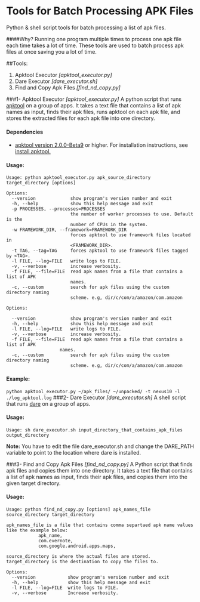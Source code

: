 Tools for Batch Processing APK Files
====================================
Python & shell script tools for batch processing a list of apk files.

####Why?
Running one program multiple times to process one apk file each time takes a lot of time. 
These tools are used to batch process apk files at once saving you a lot of time.

##Tools:
1. Apktool Executor  *[apktool_executor.py]*
2. Dare Executor  *[dare_executor.sh]*
3. Find and Copy Apk Files *[find_nd_copy.py]*

###1- Apktool Executor  *[apktool_executor.py]*
A python script that runs [apktool]('https://code.google.com/p/android-apktool/') on a group of apps. It takes a text file that contains 
a list of apk names as input, finds their apk files, runs apktool on each apk file, 
and stores the extracted files for each apk file into one directory.

#### Dependencies
*  [apktool version 2.0.0-Beta9]('http://connortumbleson.com/2014/02/apktool-2-0-0-beta-9-released/') or higher. For installation instructions, see [install apktool.]('https://code.google.com/p/android-apktool/wiki/Install')

#### Usage:

```
Usage: python apktool_executor.py apk_source_directory target_directory [options]

Options:
  --version             show program's version number and exit
  -h, --help            show this help message and exit
  -p PROCESSES, --processes=PROCESSES
                        the number of worker processes to use. Default is the
                        number of CPUs in the system.
  -w FRAMEWORK_DIR, --framework=FRAMEWORK_DIR
                        forces apktool to use framework files located in
                        <FRAMEWORK_DIR>.
  -t TAG, --tag=TAG     forces apktool to use framework files tagged by <TAG>.
  -l FILE, --log=FILE   write logs to FILE.
  -v, --verbose         increase verbosity.
  -f FILE, --file=FILE  read apk names from a file that contains a list of APK
                        names.
  -c, --custom          search for apk files using the custom directory naming
                        scheme. e.g, dir/c/com/a/amazon/com.amazon

Options:

  --version             show program's version number and exit
  -h, --help            show this help message and exit
  -l FILE, --log=FILE   write logs to FILE.
  -v, --verbose         increase verbosity.
  -f FILE, --file=FILE  read apk names from a file that contains a list of APK
	                names.
  -c, --custom          search for apk files using the custom directory naming
                        scheme. e.g, dir/c/com/a/amazon/com.amazon

```
#### Example:
``` python apktool_executor.py ~/apk_files/ ~/unpacked/ -t nexus10 -l ./log_apktool.log ```
###2- Dare Executor  *[dare_executor.sh]*
A shell script that runs [dare]('http://siis.cse.psu.edu/dare/') on a group of apps.

#### Usage:

```
Usage: sh dare_executor.sh input_directory_that_contains_apk_files output_directory
```
__Note:__ You have to edit the file dare_executor.sh and change the DARE_PATH variable to point to the location where dare is installed.

###3- Find and Copy Apk Files *[find_nd_copy.py]*
A Python script that finds apk files and copies them into one directory. It takes a text file that contains 
a list of apk names as input, finds their apk files, and copies them into the given target directory.

#### Usage:

```
Usage: python find_nd_copy.py [options] apk_names_file source_directory target_directory

apk_names_file is a file that contains comma separtaed apk name values like the example below:
            apk_name,
            com.evernote,
            com.google.android.apps.maps,

source_directory is where the actual files are stored.
target_directory is the destination to copy the files to.

Options:
  --version            show program's version number and exit
  -h, --help           show this help message and exit
  -l FILE, --log=FILE  write logs to FILE.
  -v, --verbose        Increase verbosity.
```
